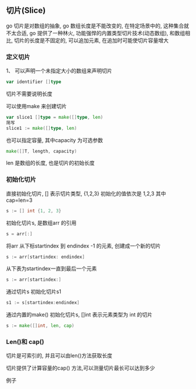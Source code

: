 ## 切片(Slice)

go 切片是对数组的抽象, go 数组长度是不能改变的, 在特定场景中的, 这种集合就不太合适, go 提供了一种林火, 功能强悍的内置类型切片技术(动态数组), 和数组相比, 切片的长度是不固定的, 可以追加元素, 在追加时可能使切片容量增大



### 定义切片

1、 可以声明一个未指定大小的数组来声明切片

```go
var identifier []type
```

切片不需要说明长度

可以使用make 来创建切片

```go
var slice1 []type = make([]type, len)
简写
slice1 := make([]type, len)
```



也可以指定容量, 其中capacity 为可选参数

```go
make([]T, length, capacity)
```

len 是数组的长度, 也是切片的初始长度

### 初始化切片

直接初始化切片,  [] 表示切片类型, {1,2,3} 初始化的值依次是 1,2,3 其中 cap=len=3

```go
s := [] int {1, 2, 3}
```

初始化切片s, 是数组arr 的引用

```go
s = arr[:]
```

将arr 从下标startindex 到 endindex -1 的元素, 创建成一个新的切片

```go
s := arr[startindex: endindex]
```

从下表为startindex一直到最后一个元素

```go
s := arr[startindex:]
```

通过切片s 初始化切片s1

```go
s1 := s[startindex:endindex]
```

通过内置的make() 初始化切片s, []int 表示元素类型为 int 的切片

```go
s := make([]int, len, cap)
```

### Len()和 cap()

切片是可索引的, 并且可以由len()方法获取长度

切片提供了计算容量的cap() 方法,可以测量切片最长可以达到多少

例子

```go
```

 
